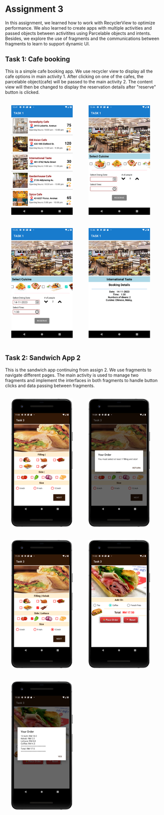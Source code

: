 # Assignment 3

In this assignment, we learned how to work with RecyclerView to optimize performance.  We also learned to create apps with multiple activities and passed objects between activitites using Parcelable objects and intents. Besides, we explore the use of fragments and the communications between fragments to learn to support dynamic UI.

## Task 1: Cafe booking

This is a simple cafe booking app. We use recycler view to display all the cafe options in main activity 1. After clicking on one of the cafes, the parcelable object(cafe) will be passed to the main activity 2. The content view will then be changed to display the reservation details after "reserve" button is clicked. 

<div>
    <img src="images/image.png" width="200" height="auto" style="margin: 10px; padding: 10px;">
    &nbsp;
    <img src="images/image-1.png" width="200" height="auto" style="margin: 10px; padding: 10px;">
    &nbsp;
    <img src="images/image-2.png" width="200" height="auto" style="margin: 10px; padding: 10px;">
    &nbsp;
    <img src="images/image-3.png" width="200" height="auto" style="margin: 10px; padding: 10px;">
</div>

## Task 2: Sandwich App 2

This is the sandwich app continuing from assign 2. We use fragments to navigate different pages. The main activity is used to manage two fragments and implement the interfaces in both fragments to handle button clicks and data passing between fragments. 

<div>
    <img src="images/image-4.png" width="200" height="auto" style="margin: 10px; padding: 10px;">
    &nbsp;
    <img src="images/image-5.png" width="200" height="auto" style="margin: 10px; padding: 10px;">
    &nbsp;
    <img src="images/image-6.png" width="200" height="auto" style="margin: 10px; padding: 10px;">
    &nbsp;
    <img src="images/image-7.png" width="200" height="auto" style="margin: 10px; padding: 10px;">
    &nbsp;
    <img src="images/image-8.png" width="200" height="auto" style="margin: 10px; padding: 10px;">
</div>